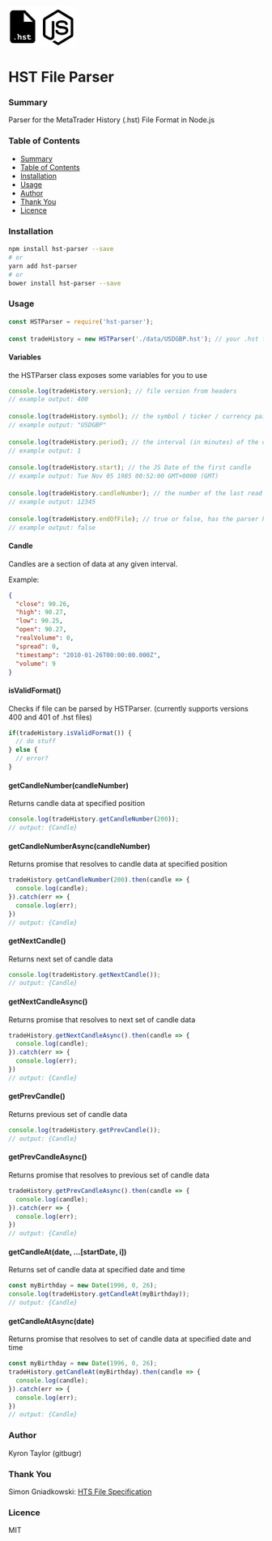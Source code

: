 <img src="hst_parser.png" height="80px" />

# HST File Parser

### Summary

Parser for the MetaTrader History (.hst) File Format in Node.js

### Table of Contents

  * [Summary](#summary)
  * [Table of Contents](#table-of-contents)
  * [Installation](#installation)
  * [Usage](#usage)
  * [Author](#author)
  * [Thank You](#thank-you)
  * [Licence](#licence)

### Installation

```sh
npm install hst-parser --save
# or
yarn add hst-parser
# or
bower install hst-parser --save
```

### Usage

```javascript
const HSTParser = require('hst-parser');

const tradeHistory = new HSTParser('./data/USDGBP.hst'); // your .hst file
```


#### Variables
the HSTParser class exposes some variables for you to use
```javascript
console.log(tradeHistory.version); // file version from headers
// example output: 400

console.log(tradeHistory.symbol); // the symbol / ticker / currency pair from the file
// example output: "USDGBP"

console.log(tradeHistory.period); // the interval (in minutes) of the data
// example output: 1

console.log(tradeHistory.start); // the JS Date of the first candle
// example output: Tue Nov 05 1985 00:52:00 GMT+0000 (GMT)

console.log(tradeHistory.candleNumber); // the number of the last read candle
// example output: 12345

console.log(tradeHistory.endOfFile); // true or false, has the parser hit the end of the file?
// example output: false
```

#### Candle

Candles are a section of data at any given interval.

Example:
```json
{ 
  "close": 90.26,
  "high": 90.27,
  "low": 90.25,
  "open": 90.27,
  "realVolume": 0,
  "spread": 0,
  "timestamp": "2010-01-26T00:00:00.000Z",
  "volume": 9 
}
```

#### isValidFormat()

Checks if file can be parsed by HSTParser. (currently supports versions 400 and 401 of .hst files)
```javascript
if(tradeHistory.isValidFormat()) {
  // do stuff
} else {
  // error?
}
```

#### getCandleNumber(candleNumber)

Returns candle data at specified position
```javascript
console.log(tradeHistory.getCandleNumber(200));
// output: {Candle}
```

#### getCandleNumberAsync(candleNumber)

Returns promise that resolves to candle data at specified position
```javascript
tradeHistory.getCandleNumber(200).then(candle => {
  console.log(candle);
}).catch(err => {
  console.log(err);
})
// output: {Candle}
```

#### getNextCandle()

Returns next set of candle data
```javascript
console.log(tradeHistory.getNextCandle());
// output: {Candle}
```

#### getNextCandleAsync()

Returns promise that resolves to next set of candle data
```javascript
tradeHistory.getNextCandleAsync().then(candle => {
  console.log(candle);
}).catch(err => {
  console.log(err);
})
// output: {Candle}
```

#### getPrevCandle()

Returns previous set of candle data
```javascript
console.log(tradeHistory.getPrevCandle());
// output: {Candle}
```

#### getPrevCandleAsync()

Returns promise that resolves to previous set of candle data
```javascript
tradeHistory.getPrevCandleAsync().then(candle => {
  console.log(candle);
}).catch(err => {
  console.log(err);
})
// output: {Candle}
```

#### getCandleAt(date, ...[startDate, i])

Returns set of candle data at specified date and time
```javascript
const myBirthday = new Date(1996, 0, 26);
console.log(tradeHistory.getCandleAt(myBirthday));
// output: {Candle}
```

#### getCandleAtAsync(date)

Returns promise that resolves to set of candle data at specified date and time
```javascript
const myBirthday = new Date(1996, 0, 26);
tradeHistory.getCandleAt(myBirthday).then(candle => {
  console.log(candle);
}).catch(err => {
  console.log(err);
})
// output: {Candle}
```

### Author

Kyron Taylor (gitbugr)

### Thank You

Simon Gniadkowski: [HTS File Specification](https://www.mql5.com/en/forum/149178)

### Licence

MIT
